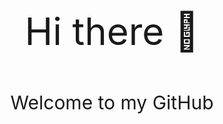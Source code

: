 <!DOCTYPE html>
<html lang="en-US">
  <head>
    <meta charset="utf-8" />
    <meta name="viewport" content="width=device-width" />
    <link rel="stylesheet" href="./readme.css" />
  </head>
  <body>
    <p style="font-size: 60px;" align= "center"> Hi there 👋</p>
    <p style="font-size: 30px" align= "center">Welcome to my GitHub</p>
    
  </body>
</html>